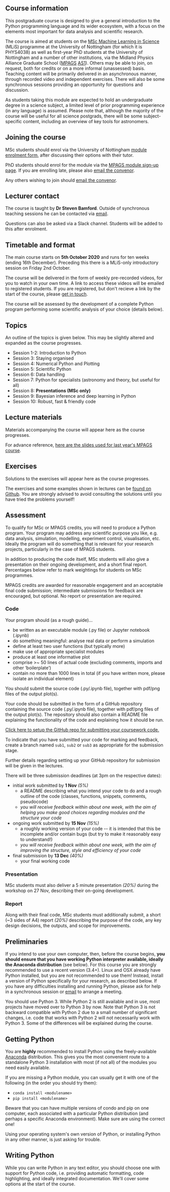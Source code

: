 ## Course information

This postgraduate course is designed to give a general introduction to the Python
programming language and its wider ecosystem, with a focus on the elements most
important for data analysis and scientific research.

The course is aimed at students on the [MSc Machine Learning in Science][MLiS] (MLiS)
programme at the University of Nottingham (for which it is PHYS4038) as well as
first-year PhD students at the University of Nottingham and a number of other
institutions, via the Midland Physics Alliance Graduate School ([MPAGS][MPAGS]
[AS1][AS1]). Others may be able to join, on request, both for credits or on a more
informal (unassessed) basis. Teaching content will be primarily delivered in an
asynchronous manner, through recorded video and independent exercises. There
will also be some synchronous sessions providing an opportunity for questions and discussion.

As students taking this module are expected to hold an undergraduate degree in a science
subject, a limited level of prior programming experience (in any language) is
assumed. Please note that, although the majority of the course will be useful for all
science postgrads, there will be some subject-specific content, including an overview of
key tools for astronomers.

## Joining the course

MSc students should enrol via the University of Nottingham
[module enrolment form][MSc-enrolment], after discussing their options with their tutor.

PhD students should enrol for the module via the
[MPAGS module sign-up page][MPAGS-enrolment]. If you are enrolling late, please also
[email the convenor][SPB].

Any others wishing to join should [email the convenor][SPB].


## Lecturer contact

The course is taught by **Dr Steven Bamford**. Outside of synchronous teaching sessions he can be
contacted via [email][SPB].

Questions can also be asked via a Slack channel. Students will be added to this after enrolment.


## Timetable and format

The main course starts on **5th October 2020** and runs for ten weeks (ending 16th December).
Preceding this there is a MLiS-only introductory session on Friday 2nd October.

The course will be delivered in the form of weekly pre-recorded videos, for you to watch in your
own time. A link to access these videos will be emailed to registered students. If you are
registered, but don't recieve a link by the start of the course, please [get in touch][SPB].

The course will be assessed by the development of a complete Python program performing
some scientific analysis of your choice (details below).

## Topics

An outline of the topics is given below. This may be slightly altered and
expanded as the course progresses.

* Session 1-2: Introduction to Python
* Session 3: Staying organised
* Session 4: Numerical Python and Plotting
* Session 5: Scientific Python
* Session 6: Data handling
* Session 7: Python for specialists (astronomy and theory, but useful for all)
* Session 8: **Presentations (MSc only)**
* Session 9: Bayesian inference and deep learning in Python
* Session 10: Robust, fast & friendly code

## Lecture materials

Materials accompanying the course will appear here as the course progresses.


For advance reference, [here are the slides used for last year's MPAGS course][SLIDES2019].

## Exercises

Solutions to the exercises will appear here as the course progresses.

The exercises and some examples shown in lectures can be <a
href="https://github.com/mpags-python">found on Github</a>. You are strongly advised to avoid consulting the solutions until you have tried the problems yourself!

## Assessment

To qualify for MSc or MPAGS credits, you will need to produce a Python program.
Your program may address any scientific
purpose you like, e.g. data analysis, simulation, modelling, experiment control,
visualisation, etc.  Ideally the program will do something that is relevant for your
research projects, particularly in the case of MPAGS students.

In addition to producing the code itself, MSc students will also give a presentation on
their ongoing development, and a short final report. Percentages below refer to mark
weightings for students on MSc programmes.

MPAGS credits are awarded for reasonable engagement and an acceptable final code
submission; intermediate submissions for feedback are encouraged, but optional. No
report or presentation are required.

### Code

Your program should (as a rough guide)…

* be written as an executable module (.py file) or Jupyter notebook (.ipynb)
* do something meaningful: analyse real data or perform a simulation
* define at least two user functions (but typically more) 
* make use of appropriate specialist modules
* produce at least one informative plot 
* comprise >~ 50 lines of actual code (excluding comments, imports and other ‘boilerplate’)
* contain no more than 1000 lines in total (if you have written more, please isolate an individual element)

You should submit the source code (.py/.ipynb file), together with pdf/png files of the output plot(s).

Your code should be submitted in the form of a GitHub repository containing the source
code (.py/.ipynb file), together with pdf/png files of the output plot(s).  The
repository should also contain a README file explaining the functionality of the code
and explaining how it should be run.

<a href="https://classroom.github.com/a/TMfrpJKC">Click here to setup the GitHub repo for submitting your coursework code.</a>

To indicate that you have submitted your code for marking and feedback, create a branch
named `sub1`, `sub2` or `sub3` as appropriate for the submission stage.

Further details regarding setting up your GitHub repository for submission will be given
in the lectures.

There will be three submission deadlines (at 3pm on the respective dates):
* initial work submitted by **1 Nov** *(5%)*
  * a README describing what you intend your code to do and a rough outline of the code
  (classes, functions, snippets, comments, pseudocode)
  * *you will receive feedback within about one week, with the aim of helping you make
    good choices regarding modules and the structure your code*
* ongoing work submitted by **15 Nov**  *(15%)*
  * a roughly working version of your code -- it is intended that this be incomplete and/or
    contain bugs (but try to make it reasonably easy to understand!)
  * *you will receive feedback within about one week, with the aim of improving the
      structure, style and efficiency of your code*
* final submission by **13 Dec** *(40%)*
    * your final working code

### Presentation

MSc students must also deliver a 5 minute presentation *(20%)* during the workshop on 27 Nov,
describing their on-going development.

### Report

Along with their final code, MSc students must additionally submit, a short (~3 sides
of A4) report *(20%)* describing the purpose of the code, any key design decisions, the outputs,
and scope for improvements.


## Preliminaries

If you intend to use your own computer, then, before the course begins, <strong>you should ensure that you have working Python interpreter available, ideally the Anaconda distribution</strong> (see below). For this course you are strongly recommended to use a recent version (3.4+).  Linux and OSX already have Python installed, but you are not recommended to use them!  Instead, install a version of Python specifically for your research, as described below. If you have any difficulties installing and running Python, please ask for help in a synchronous session or [email][SPB] to arrange a meeting.

You should use Python 3.  While Python 2 is still available and in use, most projects
have moved over to Python 3 by now. Note that Python 3 is not backward compatible with
Python 2 due to a small number of significant changes, i.e. code that works with Python
2 will not necessarily work with Python 3.  Some of the differences will be explained
during the course.


## Getting Python

You are <strong>highly</strong> recommended to install Python using the freely-available <a href="https://www.anaconda.com/download/" title="Anaconda" target="_blank">Anaconda</a> distribution.  This gives you the most convenient route to a standalone Python 3 installation with most (if not all) of the modules you need easily available.

If you are missing a Python module, you can usually get it with one of the following (in the order you should try them):

* `conda install <modulename>`
* `pip install <modulename>`

Beware that you can have multiple versions of condo and pip on one computer, each associated with a particular Python distribution (and perhaps a specific Anaconda environment).  Make sure are using the correct one!

Using your operating system's own version of Python, or installing Python in any other
manner, is just asking for trouble.

## Writing Python

While you can write Python in any text editor, you should choose one with support for
Python code, i.e. providing automatic formatting, code highlighting, and ideally integrated
documentation. We'll cover some options at the start of the course.


[MLiS]: https://www.nottingham.ac.uk/pgstudy/courses/physics-and-astronomy/machine-learning-in-science-msc.aspx
[MPAGS]: https://warwick.ac.uk/fac/sci/physics/mpags
[AS1]: https://warwick.ac.uk/fac/sci/physics/mpags/modules/comp/python
[SPB]: mailto:steven.bamford@nottingham.ac.uk
[PYCHARM]: https://www.jetbrains.com/pycharm/
[SPYDER]: https://www.spyder-ide.org
[JUPYTER]: https://jupyter.org
[MAP]: https://www.nottingham.ac.uk/sharedresources/documents/mapuniversitypark.pdf
[MPAGS-enrolment]: https://warwick.ac.uk/fac/sci/physics/mpags/signup/
[MSc-enrolment]: https://www.nottingham.ac.uk/studentservices/services/module-enrolment.aspx
[SLIDES2019]: slides2019
